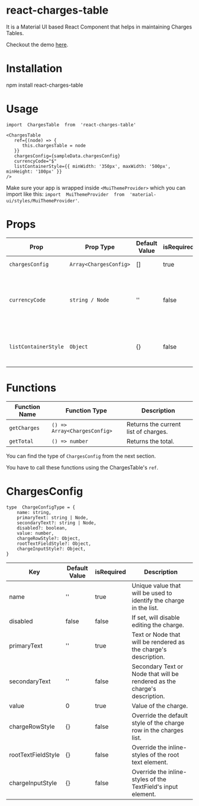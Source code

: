 # react-charges-table

It is a Material UI based React Component that helps in maintaining Charges Tables.

Checkout the demo [here](https://revanth0212.github.io/react-charges-table/).

# Installation

npm install react-charges-table

# Usage

    import  ChargesTable  from  'react-charges-table'
    
    <ChargesTable
	   ref={(node) => {
		  this.chargesTable = node
	   }}
	   chargesConfig={sampleData.chargesConfig}
	   currencyCode="$"
	   listContainerStyle={{ minWidth: '350px', maxWidth: '500px', minHeight: '100px' }}
    />

Make sure your app is wrapped inside `<MuiThemeProvider>` which you can import like this: `import  MuiThemeProvider  from  'material-ui/styles/MuiThemeProvider'`.

# Props

| Prop | Prop Type | Default Value | isRequired | Description |
|--|--|--|--|--|
|`chargesConfig`|`Array<ChargesConfig>`|[]|true|Charges Config.|
|`currencyCode`|`string / Node`|''|false|List of items that will be shown in the selected list.|
|`listContainerStyle`|`Object`|{}|false|Will override default list container styling.|

# Functions

|Function Name|Function Type|Description|
|--|--|--|
|`getCharges`|`() => Array<ChargesConfig>`|Returns the current list of charges.|
|`getTotal`|`() => number`|Returns the total.|

You can find the type of `ChargesConfig` from the next section.

You have to call these functions using the ChargesTable's `ref`.

# ChargesConfig

    type  ChargeConfigType = {
	    name: string,
	    primaryText: string | Node,
	    secondaryText?: string | Node,
	    disabled?: boolean,
	    value: number,
	    chargeRowStyle?: Object,
	    rootTextFieldStyle?: Object,
	    chargeInputStyle?: Object,
    }

| Key | Default Value | isRequired | Description |
|--|--|--|--|
| name | '' | true | Unique value that will be used to identify the charge in the list. |
| disabled | false | false | If set, will disable editing the charge. |
| primaryText | '' | true | Text or Node that will be rendered as the charge's description. |
| secondaryText | '' | false | Secondary Text or Node that will be rendered as the charge's description. |
| value | 0 | true | Value of the charge. |
| chargeRowStyle | {} | false | Override the default style of the charge row in the charges list. |
| rootTextFieldStyle | {} | false | Override the inline-styles of the root text element. |
| chargeInputStyle | {} | false | Override the inline-styles of the TextField's input element. |
